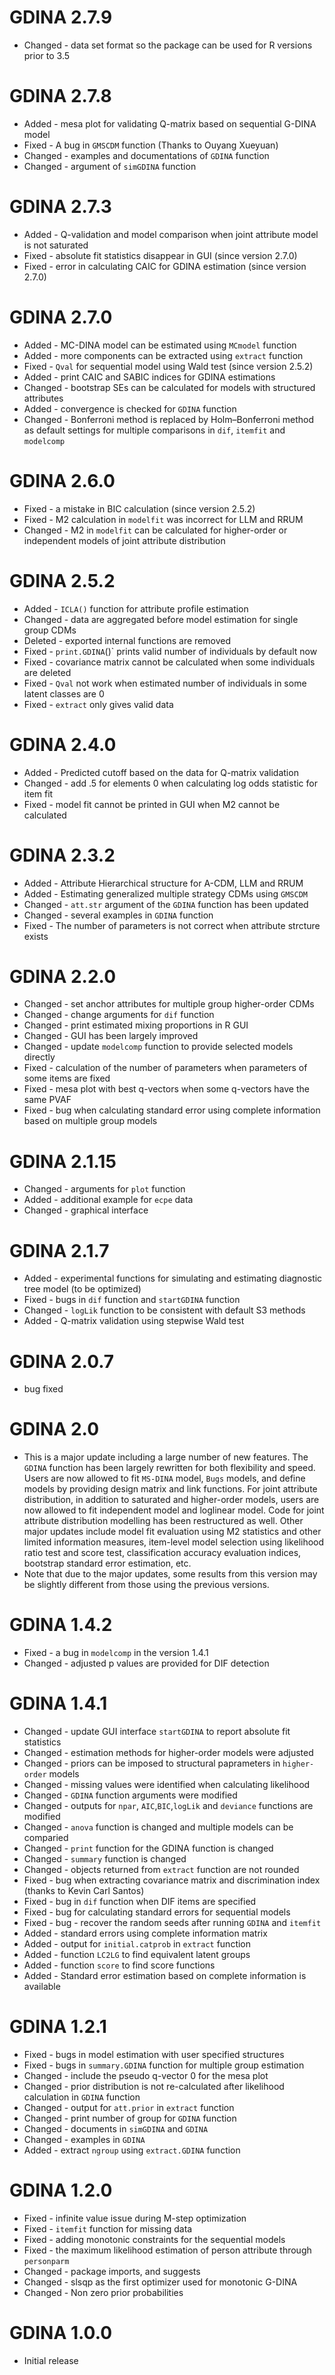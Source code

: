 # GDINA 2.7.9
* Changed   - data set format so the package can be used for R versions prior to 3.5


# GDINA 2.7.8
* Added   - mesa plot for validating Q-matrix based on sequential G-DINA model
* Fixed   - A bug in `GMSCDM` function (Thanks to Ouyang Xueyuan)
* Changed - examples and documentations of `GDINA` function
* Changed - argument of `simGDINA` function


# GDINA 2.7.3
* Added   - Q-validation and model comparison when joint attribute model is not saturated
* Fixed   - absolute fit statistics disappear in GUI (since version 2.7.0)
* Fixed   - error in calculating CAIC for GDINA estimation (since version 2.7.0)


# GDINA 2.7.0
* Added   - MC-DINA model can be estimated using `MCmodel` function
* Added   - more components can be extracted using `extract` function
* Fixed   - `Qval` for sequential model using Wald test (since version 2.5.2)
* Added   - print CAIC and SABIC indices for GDINA estimations
* Changed - bootstrap SEs can be calculated for models with structured attributes
* Added   - convergence is checked for `GDINA` function
* Changed - Bonferroni method is replaced by Holm–Bonferroni method as default settings for multiple comparisons in `dif`, `itemfit` and `modelcomp`

# GDINA 2.6.0
* Fixed   - a mistake in BIC calculation (since version 2.5.2)  
* Fixed   - M2 calculation in `modelfit` was incorrect for LLM and RRUM
* Changed - M2 in `modelfit` can be calculated for higher-order or independent models of joint attribute distribution

# GDINA 2.5.2
* Added   - `ICLA()` function for attribute profile estimation
* Changed - data are aggregated before model estimation for single group CDMs
* Deleted - exported internal functions are removed
* Fixed   - `print.GDINA`()` prints valid number of individuals by default now
* Fixed   - covariance matrix cannot be calculated when some individuals are deleted
* Fixed   - `Qval` not work when estimated number of individuals in some latent classes are 0
* Fixed   - `extract` only gives valid data

# GDINA 2.4.0
* Added   - Predicted cutoff based on the data for Q-matrix validation  
* Changed - add .5 for elements 0 when calculating log odds statistic for item fit
* Fixed   - model fit cannot be printed in GUI when M2 cannot be calculated

# GDINA 2.3.2
* Added   - Attribute Hierarchical structure for A-CDM, LLM and RRUM
* Added   - Estimating generalized multiple strategy CDMs using `GMSCDM`
* Changed - `att.str` argument of the `GDINA` function has been updated
* Changed - several examples in `GDINA` function
* Fixed   - The number of parameters is not correct when attribute strcture exists

# GDINA 2.2.0
* Changed - set anchor attributes for multiple group higher-order CDMs
* Changed - change arguments for `dif` function
* Changed - print estimated mixing proportions in R GUI
* Changed - GUI has been largely improved
* Changed - update `modelcomp` function to provide selected models directly
* Fixed   - calculation of the number of parameters when parameters of some items are fixed
* Fixed   - mesa plot with best q-vectors when some q-vectors have the same PVAF
* Fixed   - bug when calculating standard error using complete information based on multiple group models

# GDINA 2.1.15
* Changed - arguments for `plot` function
* Added   - additional example for `ecpe` data
* Changed - graphical interface

# GDINA 2.1.7
* Added   - experimental functions for simulating and estimating diagnostic tree model (to be optimized)
* Fixed   - bugs in `dif` function and `startGDINA` function
* Changed - `logLik` function to be consistent with default S3 methods
* Added   - Q-matrix validation using stepwise Wald test

# GDINA 2.0.7
* bug fixed

# GDINA 2.0
* This is a major update including a large number of new features. The `GDINA` function has been largely rewritten for both flexibility and speed. 
  Users are now allowed to fit `MS-DINA` model, `Bugs` models, and define models by providing design matrix and link functions. For joint attribute
  distribution, in addition to saturated and higher-order models, users are now allowed to fit independent model and loglinear model. Code for 
  joint attribute distribution modelling has been restructured as well. Other major updates include model fit evaluation using M2 statistics and other
  limited information measures, item-level model selection using likelihood ratio test and score test, classification accuracy evaluation indices, 
  bootstrap standard error estimation, etc.
* Note that due to the major updates, some results from this version may be slightly different from those using the previous versions. 

# GDINA 1.4.2
* Fixed     - a bug in `modelcomp` in the version 1.4.1
* Changed   - adjusted p values are provided for DIF detection

# GDINA 1.4.1
* Changed   - update GUI interface `startGDINA` to report absolute fit statistics
* Changed   - estimation methods for higher-order models were adjusted
* Changed   - priors can be imposed to structural paprameters in `higher-order` models
* Changed   - missing values were identified when calculating likelihood
* Changed   - `GDINA` function arguments were modified
* Changed   - outputs for `npar`, `AIC`,`BIC`,`logLik` and `deviance` functions are modified
* Changed   - `anova` function is changed and multiple models can be comparied
* Changed   - `print` function for the GDINA function is changed
* Changed   - `summary` function is changed
* Changed   - objects returned from `extract` function are not rounded 
* Fixed     - bug when extracting covariance matrix and discrimination index (thanks to Kevin Carl Santos)
* Fixed     - bug in `dif` function when DIF items are specified
* Fixed     - bug for calculating standard errors for sequential models
* Fixed     - bug - recover the random seeds after running `GDINA` and `itemfit`
* Added     - standard errors using complete information matrix
* Added     - output for `initial.catprob` in `extract` function
* Added     - function `LC2LG` to find equivalent latent groups
* Added     - function `score` to find score functions
* Added     - Standard error estimation based on complete information is available 

# GDINA 1.2.1

* Fixed     - bugs in model estimation with user specified structures
* Fixed     - bugs in `summary.GDINA` function for multiple group estimation
* Changed   - include the pseudo q-vector 0 for the mesa plot
* Changed   - prior distribution is not re-calculated after likelihood calculation in `GDINA` function
* Changed   - output for `att.prior` in `extract` function
* Changed   - print number of group for `GDINA` function
* Changed   - documents in `simGDINA` and `GDINA`
* Changed   - examples in `GDINA`
* Added     - extract `ngroup` using `extract.GDINA` function

# GDINA 1.2.0

* Fixed   - infinite value issue during M-step optimization
* Fixed   - `itemfit` function for missing data
* Fixed   - adding monotonic constraints for the sequential models
* Fixed   - the maximum likelihood estimation of person attribute through `personparm`
* Changed - package imports, and suggests
* Changed - slsqp as the first optimizer used for monotonic G-DINA 
* Changed - Non zero prior probabilities

# GDINA 1.0.0

* Initial release



